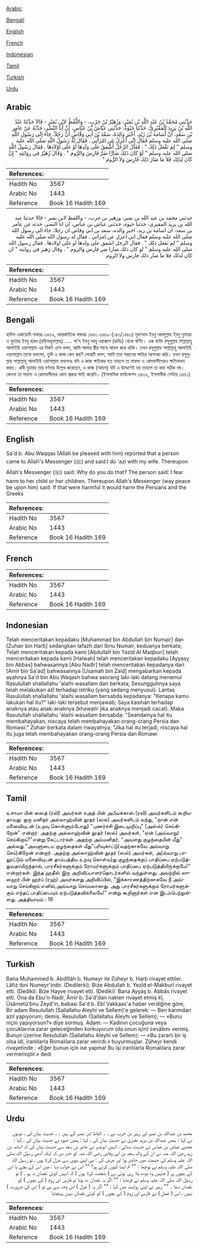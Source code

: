 [Arabic](#arabic)

[Bengali](#bengali)

[English](#english)

[French](#french)

[Indonesian](#indonesian)

[Tamil](#tamil)

[Turkish](#turkish)

[Urdu](#urdu)

## Arabic


<div dir="rtl" lang="ar" style={{fontSize:'larger',backgroundColor:'#f8f9fa',padding:20}}>
حَدَّثَنِي مُحَمَّدُ بْنُ عَبْدِ اللَّهِ بْنِ نُمَيْرٍ، وَزُهَيْرُ بْنُ حَرْبٍ، - وَاللَّفْظُ لاِبْنِ نُمَيْرٍ - قَالاَ حَدَّثَنَا عَبْدُ اللَّهِ بْنُ يَزِيدَ الْمَقْبُرِيُّ، حَدَّثَنَا حَيْوَةُ، حَدَّثَنِي عَيَّاشُ بْنُ عَبَّاسٍ، أَنَّ أَبَا النَّضْرِ، حَدَّثَهُ عَنْ عَامِرِ بْنِ سَعْدٍ، أَنَّ أُسَامَةَ بْنَ زَيْدٍ، أَخْبَرَ وَالِدَهُ، سَعْدَ بْنَ أَبِي وَقَّاصٍ أَنَّ رَجُلاً، جَاءَ إِلَى رَسُولِ اللَّهِ صلى الله عليه وسلم فَقَالَ إِنِّي أَعْزِلُ عَنِ امْرَأَتِي ‏.‏ فَقَالَ لَهُ رَسُولُ اللَّهِ صلى الله عليه وسلم ‏"‏ لِمَ تَفْعَلُ ذَلِكَ ‏"‏ ‏.‏ فَقَالَ الرَّجُلُ أُشْفِقُ عَلَى وَلَدِهَا أَوْ عَلَى أَوْلاَدِهَا ‏.‏ فَقَالَ رَسُولُ اللَّهِ صلى الله عليه وسلم ‏"‏ لَوْ كَانَ ذَلِكَ ضَارًّا ضَرَّ فَارِسَ وَالرُّومَ ‏"‏ ‏.‏ وَقَالَ زُهَيْرٌ فِي رِوَايَتِهِ ‏"‏ إِنْ كَانَ لِذَلِكَ فَلاَ مَا ضَارَ ذَلِكَ فَارِسَ وَلاَ الرُّومَ ‏"‏
</div>
<div style={{backgroundColor:'#f8f9fa',padding:20, marginBottom: 10}}><table> <thead> <tr> <th>References:</th> <th></th> </tr> </thead> <tbody><tr><td>Hadith No</td><td>3567</td></tr><tr><td>Arabic No</td><td>1443</td></tr><tr><td>Reference</td><td>Book 16 Hadith 169</td></tr></tbody></table></div>


<div dir="rtl" lang="ar" style={{fontSize:'larger',backgroundColor:'#f8f9fa',padding:20}}>
حدثني محمد بن عبد الله بن نمير، وزهير بن حرب، - واللفظ لابن نمير - قالا حدثنا عبد الله بن يزيد المقبري، حدثنا حيوة، حدثني عياش بن عباس، ان ابا النضر، حدثه عن عامر بن سعد، ان اسامة بن زيد، اخبر والده، سعد بن ابي وقاص ان رجلا، جاء الى رسول الله صلى الله عليه وسلم فقال اني اعزل عن امراتي . فقال له رسول الله صلى الله عليه وسلم " لم تفعل ذلك " . فقال الرجل اشفق على ولدها او على اولادها . فقال رسول الله صلى الله عليه وسلم " لو كان ذلك ضارا ضر فارس والروم " . وقال زهير في روايته " ان كان لذلك فلا ما ضار ذلك فارس ولا الروم
</div>
<div style={{backgroundColor:'#f8f9fa',padding:20, marginBottom: 10}}><table> <thead> <tr> <th>References:</th> <th></th> </tr> </thead> <tbody><tr><td>Hadith No</td><td>3567</td></tr><tr><td>Arabic No</td><td>1443</td></tr><tr><td>Reference</td><td>Book 16 Hadith 169</td></tr></tbody></table></div>

## Bengali


<div dir="ltr" lang="bn" style={{fontSize:'larger',backgroundColor:'#f8f9fa',padding:20}}>
হাদিস একাডেমি নাম্বারঃ ৩৪৫৯, আন্তর্জাতিক নাম্বারঃ ১৪৪৩ ৩৪৫৯-(১৪৩/১৪৪৩) মুহাম্মাদ ইবনু আবদুল্লাহ ইবনু নুমায়র ও যুহায়র ইবনু হারব (রহিমাহুমাল্লাহ) ..... সা'দ ইবনু আবূ ওয়াক্কাস (রাযিঃ) থেকে বর্ণিত। এক ব্যক্তি রসূলুল্লাহ সাল্লাল্লাহু আলাইহি ওয়াসাল্লাম এর নিকট এসে বলল, আমি আমার স্ত্রীর সাথে আযল করে থাকি। তখন রসূলুল্লাহ সাল্লাল্লাহু আলাইহি ওয়াসাল্লাম তাকে বললেন, তুমি এ কাজ কেন কর? লোকটি বলল, আমি তার সন্তানের ক্ষতির আশংকা করি। তখন রসূলুল্লাহ সাল্লাল্লাহু আলাইহি ওয়াসাল্লাম বললেনঃ যদি এ কাজ ক্ষতিকর হত তাহলে তা পারস্য ও রোমবাসীদেরও ক্ষতিসাধন করত। রাবী যুহায়র তার বর্ণনায় উল্লেখ করেছেন, এ কাজ (আযল) যদি এ উদ্দেশেই হয় তাহলে তা করা সঠিক নয়। কেননা তা পারস্য ও রোমবাসীদের কোন প্রকার ক্ষতি করেনি। (ইসলামিক ফাউন্ডেশন ৩৪৩২, ইসলামীক সেন্টার ৩৪৪১)
</div>
<div style={{backgroundColor:'#f8f9fa',padding:20, marginBottom: 10}}><table> <thead> <tr> <th>References:</th> <th></th> </tr> </thead> <tbody><tr><td>Hadith No</td><td>3567</td></tr><tr><td>Arabic No</td><td>1443</td></tr><tr><td>Reference</td><td>Book 16 Hadith 169</td></tr></tbody></table></div>

## English


<div dir="ltr" lang="en" style={{fontSize:'larger',backgroundColor:'#f8f9fa',padding:20}}>
Sa'd b. Abu Waqqas (Allah be pleased with him) reported that a person came to Allah's Messenger (ﷺ) and said:I do 'azi with my wife. Thereupon Allah's Messenger (ﷺ) said: Why do you do that? The person said: I fear harm to her child or her children. Thereupon Allah's Messenger (way peace be upon him) said: If that were harmful it would harm the Persians and the Greeks
</div>
<div style={{backgroundColor:'#f8f9fa',padding:20, marginBottom: 10}}><table> <thead> <tr> <th>References:</th> <th></th> </tr> </thead> <tbody><tr><td>Hadith No</td><td>3567</td></tr><tr><td>Arabic No</td><td>1443</td></tr><tr><td>Reference</td><td>Book 16 Hadith 169</td></tr></tbody></table></div>

## French


<div dir="ltr" lang="fr" style={{fontSize:'larger',backgroundColor:'#f8f9fa',padding:20}}>

</div>
<div style={{backgroundColor:'#f8f9fa',padding:20, marginBottom: 10}}><table> <thead> <tr> <th>References:</th> <th></th> </tr> </thead> <tbody><tr><td>Hadith No</td><td>3567</td></tr><tr><td>Arabic No</td><td>1443</td></tr><tr><td>Reference</td><td>Book 16 Hadith 169</td></tr></tbody></table></div>

## Indonesian


<div dir="ltr" lang="id" style={{fontSize:'larger',backgroundColor:'#f8f9fa',padding:20}}>
Telah menceritakan kepadaku [Muhammad bin Abdullah bin Numair] dan [Zuhair bin Harb] sedangkan lafazh dari Ibnu Numair, keduanya berkata; Telah menceritakan kepada kami [Abdullah bin Yazid Al Maqburi] telah menceritakan kepada kami [Haiwah] telah menceritakan kepadaku [Ayyasy bin Abbas] bahwasannya [Abu Nadlr] telah menceritakan kepadanya dari [Amir bin Sa'ad] bahwasannya [Usamah bin Zaid] mengabarkan kepada ayahnya Sa'd bin Abu Waqash bahwa seorang laki-laki datang menemui Rasulullah shallallahu 'alaihi wasallam dan berkata; Sesungguhnya saya telah melakukan azl terhadap istriku (yang sedang menyusui). Lantas Rasulullah shallallahu 'alaihi wasallam bersabda kepadanya: "Kenapa kamu lakukan hal itu?" laki-laki tersebut menjawab; Saya kasihan terhadap anaknya atau anak-anaknya (khawatir jika anaknya menjadi cacat). Maka Rasulullah shallallahu 'alaihi wasallam bersabda: "Seandainya hal itu membahayakan, niscaya telah membahayakan orang-orang Persia dan Romawi." Zuhair berkata dalam riwayatnya; "Jika hal itu terjadi, niscaya hal itu juga telah membahayakan orang-orang Persia dan Romawi
</div>
<div style={{backgroundColor:'#f8f9fa',padding:20, marginBottom: 10}}><table> <thead> <tr> <th>References:</th> <th></th> </tr> </thead> <tbody><tr><td>Hadith No</td><td>3567</td></tr><tr><td>Arabic No</td><td>1443</td></tr><tr><td>Reference</td><td>Book 16 Hadith 169</td></tr></tbody></table></div>

## Tamil


<div dir="ltr" lang="ta" style={{fontSize:'larger',backgroundColor:'#f8f9fa',padding:20}}>
உசாமா பின் ஸைத் (ரலி) அவர்கள் சஅத் பின் அபீவக்காஸ் (ரலி) அவர்களிடம் கூறியதாவது: ஒரு மனிதர் அல்லாஹ்வின் தூதர் (ஸல்) அவர்களிடம் வந்து, "நான் என் மனைவியுடன் (உறவு கொள்ளும்போது) "புணர்ச்சி இடைமுறிப்பு" (அஸ்ல்) செய்கிறேன்" என்றார். அதற்கு அல்லாஹ்வின் தூதர் (ஸல்) அவர்கள், "ஏன் (அவ்வாறு) செய்கிறாய்?"என்று கேட்டார்கள். அதற்கு அம்மனிதர், "அவளது குழந்தையின் மீது" அல்லது "அவளுடைய குழந்தைகள் மீது"பரிவுகாட்டு(வதற்காகவே அவ்வாறு செய்)கிறேன் என்றார். அதற்கு அல்லாஹ்வின் தூதர் (ஸல்) அவர்கள், அ(வ்வாறு பாலூட்டும் மனைவியுடன் தாம்பத்திய உறவு கொள்வ)து குழந்தைக்குப் பாதிப்பை ஏற்படுத்துவதாயிருந்தால், பாரசீகர்களுக்கும் ரோமர்களுக்கும் பாதிப்பை ஏற்படுத்தியிருக்குமே!" என்றார்கள். இந்த ஹதீஸ் இரு அறிவிப்பாளர்தொடர்களில் வந்துள்ளது. அவற்றில் ஸுஹைர் பின் ஹர்ப் (ரஹ்) அவர்களது அறிவிப்பில், "இக்காரணத்திற்காகவே நீ அவ்வாறு செய்கிறாய் எனில்,அவ்வாறு செய்யலாகாது. அது பாரசீகர்களுக்கும் ரோமர்களுக்கும் எந்தப் பாதிப்பையும் ஏற்படுத்தவில்லையே!" என்று கூறினார்கள் என இடம்பெற்றுள்ளது. அத்தியாயம் : 16
</div>
<div style={{backgroundColor:'#f8f9fa',padding:20, marginBottom: 10}}><table> <thead> <tr> <th>References:</th> <th></th> </tr> </thead> <tbody><tr><td>Hadith No</td><td>3567</td></tr><tr><td>Arabic No</td><td>1443</td></tr><tr><td>Reference</td><td>Book 16 Hadith 169</td></tr></tbody></table></div>

## Turkish


<div dir="ltr" lang="tr" style={{fontSize:'larger',backgroundColor:'#f8f9fa',padding:20}}>
Bana Muhammed b. Abdîllâh b. Numeyr ile Züheyr b. Harb rivayet ettiler. Lâfız ibni Numeyr'indir. (Dedilerki): Bize Abdullah b. Yezîd el-Makburî rivayet etti. (Dediki): Bize Hayve rivayet etti. (Dediki): Bana Ayyaş b. Abbâs rivayet etti. Ona da Ebu'n-Nadr, Âmir b. Sa'd'dan naklen rivayet etmiş kî, Üsâmetü'bnu Zeyd'in, babası Sa'd b. Ebî Vakkaas'a haber verdiğine göre, Bir adam Resulullah (Sallallahu Aleyhi ve Sellem)'e gelerek: — Ben karımdan azil yapıyorum; demiş. Resulullah (Sallallahu Aleyhi ve Sellem); — «Bunu niçin yapıyorsun?» diye sormuş. Adam: — Kadının çocuğuna veya çocuklarına zarar geleceğinden korkuyorum (da onun için) cevâbını vermiş. Bunun üzerine Resulullah (Sallallahu Aleyhi ve Sellem): — «Bu zararlı bir iş olsa idi, iranlılarla Romalılara zarar verirdi.» buyurmuşlar. Züheyr kendi rivayetinde : «Eğer bunun için ise yapma! Bu îşi iranlılarla Romalılara zarar vermemiştir.» dedi
</div>
<div style={{backgroundColor:'#f8f9fa',padding:20, marginBottom: 10}}><table> <thead> <tr> <th>References:</th> <th></th> </tr> </thead> <tbody><tr><td>Hadith No</td><td>3567</td></tr><tr><td>Arabic No</td><td>1443</td></tr><tr><td>Reference</td><td>Book 16 Hadith 169</td></tr></tbody></table></div>

## Urdu


<div dir="rtl" lang="ur" style={{fontSize:'larger',backgroundColor:'#f8f9fa',padding:20}}>
محمد بن عبداللہ بن نمیر اور زہیر بن حرب نے ۔ ۔ الفاظ ابن نمیر کے ہیں ۔ ۔ حدیث بیان کی ، دونوں نے کہا : ہمیں عبداللہ بن یزید مقبری نے حدیث بیان کی ، کہا : ہمیں حیوہ نے حدیث بیان کی ، کہا : مجھے عیاش بن عباس نے حدیث سنائی ، انہیں ابونضر نے عامر بن سعد سے حدیث بیان کی کہ اسامہ بن زید رضی اللہ عنہ نے ان کے والد سعد بن ابی وقاص رضی اللہ عنہ کو خبر دی کہ ایک آدمی رسول اللہ صلی اللہ علیہ وسلم کی خدمت میں حاضر ہوا اور عرض کی : می اپنی بیوی سے عزل کرتا ہوں ، تو رسول اللہ صلی اللہ علیہ وسلم نے پوچھا : "" تم ایسا کیوں کرتے ہو؟ "" اس نے جواب دیا : میں اس کے بچے یا اس کے بچوں پر ( جنہیں وہ دودھ پلا رہی ہوتی ہے ) شفقت کرتا ہوں ( کہ انہیں کوئی نقصان نہ ہو ۔ ) تو رسول اللہ صلی اللہ علیہ وسلم نے فرمایا : "" اگر یہ نقصان دہ ہوتا تو فارس اور روم ( کے بچوں ) کو نقصان دیتا ۔ "" زہیر نے اپنی روایت میں کہا : "" اگر یہ ( عزل ) اس وجہ سے ہے تو ( اس کی ضرورت ) نہیں ، اس ( عمل ) نے فارس اور روم ( کے بچوں ) کو کوئی نقصان نہیں پہنچایا
</div>
<div style={{backgroundColor:'#f8f9fa',padding:20, marginBottom: 10}}><table> <thead> <tr> <th>References:</th> <th></th> </tr> </thead> <tbody><tr><td>Hadith No</td><td>3567</td></tr><tr><td>Arabic No</td><td>1443</td></tr><tr><td>Reference</td><td>Book 16 Hadith 169</td></tr></tbody></table></div>